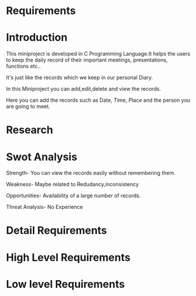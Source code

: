 # Requirements

# Introduction 
This miniproject is developed in C Programming Language.It helps the users to keep the daily record of their important meetings, presentations, functions etc..

It's just like the records which we keep in our personal Diary.

In this Miniproject you can add,edit,delete and view the records.

Here you can add the records such as Date, Time, Place and the person you are going to meet.

# Research






# Swot Analysis
   
Strength- You can view the records easily without remembering them.

Weakness- Maybe related to Redudancy,inconsistency

Opportunities- Availability of a large number of records.

Threat Analysis- No Experience



# Detail Requirements

# High Level Requirements




# Low level Requirements

